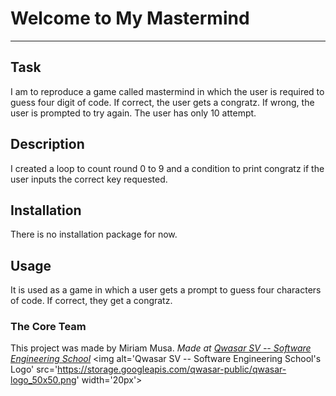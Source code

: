 # Welcome to My Mastermind
***

## Task
I am to reproduce a game called mastermind in which the user is required to guess four digit of code. 
If correct, the user gets a congratz. If wrong, the user is prompted to try again.
The user has only 10 attempt.

## Description
I created a loop to count round 0 to 9 and a condition to print congratz if the user inputs
the correct key requested.

## Installation
There is no installation package for now.

## Usage
It is used as a game in which a user gets a prompt to guess four characters of code. If correct, they get a congratz.
### The Core Team
This project was made by Miriam Musa.
<span><i>Made at <a href='https://qwasar.io'>Qwasar SV -- Software Engineering School</a></i></span>
<span><img alt='Qwasar SV -- Software Engineering School's Logo' src='https://storage.googleapis.com/qwasar-public/qwasar-logo_50x50.png' width='20px'></span>

